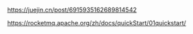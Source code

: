 https://juejin.cn/post/6915935162689814542

https://rocketmq.apache.org/zh/docs/quickStart/01quickstart/